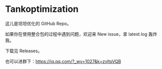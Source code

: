 # Tankoptimization
这儿是坦坦优化的 GitHub Repo。

如果你在使用整合包的过程中遇到问题，欢迎来 New issue，拿 latest.log 轰炸我。

下载见 Releases。

也可以进群下：https://jq.qq.com/?_wv=1027&k=zvltsVQB

